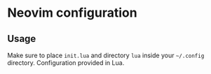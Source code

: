 # Neovim configuration

## Usage

Make sure to place `init.lua` and directory `lua` inside your `~/.config` directory. Configuration provided in Lua.

